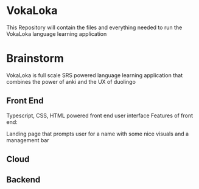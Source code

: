 # VokaLoka
This Repository will contain the files and everything needed to run the VokaLoka language learning application

# Brainstorm
VokaLoka is full scale SRS powered language learning application that combines the power of anki and the UX of duolingo

## Front End 
Typescript, CSS, HTML powered front end user interface
Features of front end:

Landing page that prompts user for a name with some nice visuals and a management bar 


## Cloud 


## Backend 
